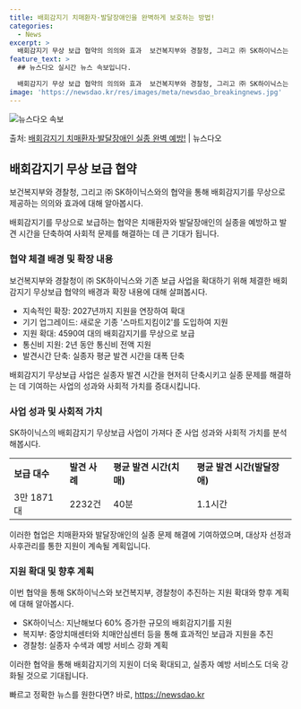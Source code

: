 ```yaml
---
title: 배회감지기 치매환자·발달장애인을 완벽하게 보호하는 방법!
categories:
  - News
excerpt: >
  배회감지기 무상 보급 협약의 의의와 효과  보건복지부와 경찰청, 그리고 ㈜ SK하이닉스는 치매환자와 발달장애…
feature_text: >
  ## 뉴스다오 실시간 뉴스 속보입니다.

  배회감지기 무상 보급 협약의 의의와 효과  보건복지부와 경찰청, 그리고 ㈜ SK하이닉스는 치매환자와 발달장애…
image: 'https://newsdao.kr/res/images/meta/newsdao_breakingnews.jpg'
---
```


![뉴스다오 속보](https://newsdao.kr/res/images/meta/newsdao_breakingnews.jpg)

<p>출처: <a href="https://newsdao.kr/4648" rel="dofollow">배회감지기 치매환자·발달장애인 실종 완벽 예방!</a> | 뉴스다오</p>

<h2 data-ke-size="size26">배회감지기 무상 보급 협약</h2>
보건복지부와 경찰청, 그리고 ㈜ SK하이닉스와의 협약을 통해 배회감지기를 무상으로 제공하는 의의와 효과에 대해 알아봅시다.

<p data-ke-size="size16">배회감지기를 무상으로 보급하는 협약은 치매환자와 발달장애인의 실종을 예방하고 발견 시간을 단축하여 사회적 문제를 해결하는 데 큰 기대가 됩니다.</p>

<h3>협약 체결 배경 및 확장 내용</h3>
보건복지부와 경찰청이 ㈜ SK하이닉스와 기존 보급 사업을 확대하기 위해 체결한 배회감지기 무상보급 협약의 배경과 확장 내용에 대해 살펴봅시다.

<ul>
  <li>지속적인 확장: 2027년까지 지원을 연장하여 확대</li>
  <li>기기 업그레이드: 새로운 기종 '스마트지킴이2'를 도입하여 지원</li>
  <li>지원 확대: 4590여 대의 배회감지기를 무상으로 보급</li>
  <li>통신비 지원: 2년 동안 통신비 전액 지원</li>
  <li>발견시간 단축: 실종자 평균 발견 시간을 대폭 단축</li>
</ul>

<p data-ke-size="size16">배회감지기 무상보급 사업은 실종자 발견 시간을 현저히 단축시키고 실종 문제를 해결하는 데 기여하는 사업의 성과와 사회적 가치를 증대시킵니다.</p>

<h3>사업 성과 및 사회적 가치</h3>
SK하이닉스의 배회감지기 무상보급 사업이 가져다 준 사업 성과와 사회적 가치를 분석해봅시다.

<table>
  <tr>
    <td><b>보급 대수</b></td>
    <td><b>발견 사례</b></td>
    <td><b>평균 발견 시간(치매)</b></td>
    <td><b>평균 발견 시간(발달장애)</b></td>
  </tr>
  <tr>
    <td>3만 1871대</td>
    <td>2232건</td>
    <td>40분</td>
    <td>1.1시간</td>
  </tr>
</table>

<p data-ke-size="size16">이러한 협업은 치매환자와 발달장애인의 실종 문제 해결에 기여하였으며, 대상자 선정과 사후관리를 통한 지원이 계속될 계획입니다.</p>

<h3>지원 확대 및 향후 계획</h3>
이번 협약을 통해 SK하이닉스와 보건복지부, 경찰청이 추진하는 지원 확대와 향후 계획에 대해 알아봅시다.

<ul>
  <li>SK하이닉스: 지난해보다 60% 증가한 규모의 배회감지기를 지원</li>
  <li>복지부: 중앙치매센터와 치매안심센터 등을 통해 효과적인 보급과 지원을 추진</li>
  <li>경찰청: 실종자 수색과 예방 서비스 강화 계획</li>
</ul>

<p data-ke-size="size16">이러한 협약을 통해 배회감지기의 지원이 더욱 확대되고, 실종자 예방 서비스도 더욱 강화될 것으로 기대됩니다.</p> 

빠르고 정확한 뉴스를 원한다면? 바로, <a href="https://newsdao.kr" rel="dofollow">https://newsdao.kr</a>


    
